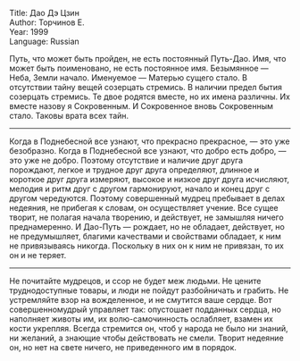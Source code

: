 Title: Дао Дэ Цзин  
Author: Торчинов Е.  
Year: 1999  
Language: Russian  

Путь, что может быть пройден, не есть постоянный Путь-Дао.
Имя, что может быть поименовано, не есть постоянное имя.
Безымянное — Неба, Земли начало.
Именуемое — Матерью сущего стало.
В отсутствии тайну вещей созерцать стремись.
В наличии предел бытия созерцать стремись.
Те двое родятся вместе, но их имена различны.
Их вместе назову я Сокровенным.
И Сокровенное вновь Сокровенным стало. Таковы врата всех тайн.

---
Когда в Поднебесной все узнают, что прекрасно прекрасное, — это уже безобразно.
Когда в Поднебесной все узнают, что добро есть добро, — это уже не добро.
Поэтому отсутствие и наличие друг друга порождают, легкое и трудное друг друга определяют, длинное и короткое друг друга измеряют, высокое и низкое друг друга исчисляют, мелодия и ритм друг с другом гармонируют, начало и конец друг с другом чередуются.
Поэтому совершенный мудрец пребывает в делах недеяния, не прибегая к словам, он осуществляет учение.
Все сущее творит, не полагая начала творению, и действует, не замышляя ничего преднамеренно.
И Дао-Путь — рождает, но не обладает, действует, но не предумышляет, благими качествами и свойствами обладает, к ним не привязываясь никогда.
Поскольку в них он к ним не привязан, то их он и не теряет.

---
Не почитайте мудрецов, и ссор не будет меж людьми.
Не цените труднодоступные товары, и люди не пойдут разбойничать и грабить.
Не устремляйте взор на вожделенное, и не смутится ваше сердце.
Вот совершенномудрый управляет так: опустошает подданных сердца, но наполняет животы им, их волю-самочинность ослабляет, взамен их кости укрепляя.
Всегда стремится он, чтоб у народа не было ни знаний, ни желаний, а знающие чтобы действовать не смели.
Творит недеяние он, но нет на свете ничего, не приведенного им в порядок.
